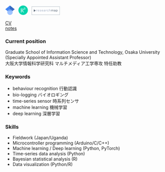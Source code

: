 [<img src="/images/google_scholar.png" width="30">](https://scholar.google.co.jp/citations?user=TzrgGqEAAAAJ&hl=ja)&nbsp;&nbsp; [<img src="/images/researchgate.png" width="30">](https://scholar.google.co.jp/citations?user=TzrgGqEAAAAJ&hl=ja)&nbsp;&nbsp; [<img src="/images/research_map.png" width="90">](https://scholar.google.co.jp/citations?user=TzrgGqEAAAAJ&hl=ja)&nbsp;&nbsp;

[CV](docs/cv_en_20240513.pdf)  
[notes](pages/notes.md)  
<!--
[photography](pages/photography.md)
-->

### Current position 
Graduate School of Information Science and Technology, Osaka University (Specially Appointed Assistant Professor)    
大阪大学情報科学研究科 マルチメディア工学専攻 特任助教    

### Keywords
- behaviour recognition 行動認識
- bio-logging バイオロギング 
- time-series sensor 時系列センサ 
- machine learning 機械学習 
- deep learning 深層学習 

### Skills 
- Fieldwork (Japan/Uganda)  
- Microcontroller programming (Arduino/C/C++)
- Machine learning / Deep learning (Python, PyTorch)
- Time-series data analysis (Python) 
- Bayesian statistical analysis (R)
- Data visualization (Python/R)
